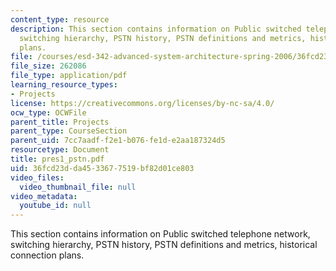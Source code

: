 ```yaml
---
content_type: resource
description: This section contains information on Public switched telephone network,
  switching hierarchy, PSTN history, PSTN definitions and metrics, historical connection
  plans.
file: /courses/esd-342-advanced-system-architecture-spring-2006/36fcd23dda4533677519bf82d01ce803_pres1_pstn.pdf
file_size: 262086
file_type: application/pdf
learning_resource_types:
- Projects
license: https://creativecommons.org/licenses/by-nc-sa/4.0/
ocw_type: OCWFile
parent_title: Projects
parent_type: CourseSection
parent_uid: 7cc7aadf-f2e1-b076-fe1d-e2aa187324d5
resourcetype: Document
title: pres1_pstn.pdf
uid: 36fcd23d-da45-3367-7519-bf82d01ce803
video_files:
  video_thumbnail_file: null
video_metadata:
  youtube_id: null
---
```

This section contains information on Public switched telephone network, switching hierarchy, PSTN history, PSTN definitions and metrics, historical connection plans.